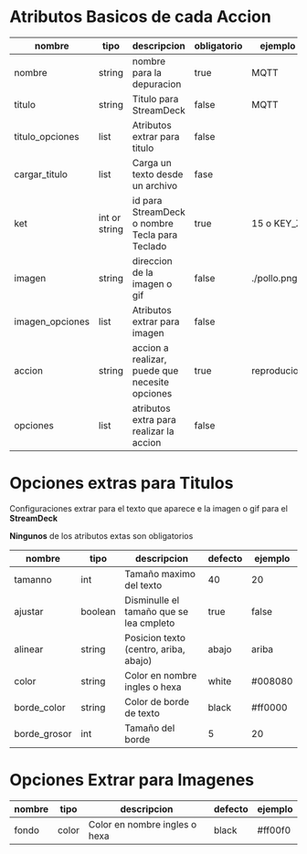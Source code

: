 # Atributos Basicos de cada Accion

| nombre          | tipo          | descripcion                                    | obligatorio | ejemplo     |
| --------------- | ------------- | ---------------------------------------------- | ----------- | ----------- |
| nombre          | string        | nombre para la depuracion                      | true        | MQTT        |
| titulo          | string        | Titulo para StreamDeck                         | false       | MQTT        |
| titulo_opciones | list          | Atributos extrar para titulo                   | false       |             |
| cargar_titulo   | list          | Carga un texto desde un archivo                | fase        |
| ket             | int or string | id para StreamDeck o nombre Tecla para Teclado | true        | 15 o KEY_Z  |
| imagen          | string        | direccion de la imagen o gif                   | false       | ./pollo.png |
| imagen_opciones | list          | Atributos extrar para imagen                   | false       |             |
| accion          | string        | accion a realizar, puede que necesite opciones | true        | reproducion |
| opciones        | list          | atributos extra para realizar la accion        | false       |             |

# Opciones extras para Titulos

Configuraciones extrar para el texto que aparece e la imagen o gif para el **StreamDeck**

**Ningunos** de los atributos extas son obligatorios

| nombre       | tipo    | descripcion                             | defecto | ejemplo |
| ------------ | ------- | --------------------------------------- | ------- | ------- |
| tamanno      | int     | Tamaño maximo del texto                 | 40      | 20      |
| ajustar      | boolean | Disminulle el tamaño que se lea cmpleto | true    | false   |
| alinear      | string  | Posicion texto (centro, ariba, abajo)   | abajo   | ariba   |
| color        | string  | Color en nombre ingles o hexa           | white   | #008080 |
| borde_color  | string  | Color de borde de texto                 | black   | #ff0000 |
| borde_grosor | int     | Tamaño del borde                        | 5       | 20      |

# Opciones Extrar para Imagenes 

| nombre | tipo  | descripcion                   | defecto | ejemplo |
| ------ | ----- | ----------------------------- | ------- | ------- |
| fondo  | color | Color en nombre ingles o hexa | black   | #ff00f0 |